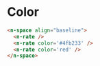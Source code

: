 # Color

```html
<n-space align="baseline">
  <n-rate />
  <n-rate color='#4fb233' />
  <n-rate color='red' />
</n-space>
```